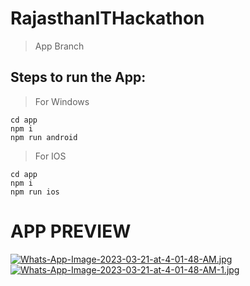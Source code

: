 # RajasthanITHackathon
  > App Branch

## Steps to run the App:

> For Windows
```
cd app
npm i
npm run android
```

> For IOS
```
cd app
npm i
npm run ios
```

# APP PREVIEW
[![Whats-App-Image-2023-03-21-at-4-01-48-AM.jpg](https://i.postimg.cc/bJF5mNxR/Whats-App-Image-2023-03-21-at-4-01-48-AM.jpg)](https://postimg.cc/zbKpBNPL)
[![Whats-App-Image-2023-03-21-at-4-01-48-AM-1.jpg](https://i.postimg.cc/0QN3GJwQ/Whats-App-Image-2023-03-21-at-4-01-48-AM-1.jpg)](https://postimg.cc/MchdqHt2)
